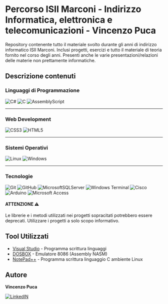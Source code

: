 # Percorso ISII Marconi - Indirizzo Informatica, elettronica e telecomunicazioni - Vincenzo Puca 
Repository contenente tutto il materiale svolto durante gli anni di indirizzo informatico ISII Marconi. Inclusi progetti, esercizi e tutto il materiale di teoria fornito nel corso degli anni. Presenti anche le varie presentazioni/relazioni delle materie non
prettamente informatiche.

## **Descrizione contenuti**

### Linguaggi di Programmazione

![C#](https://img.shields.io/badge/c%23-%23239120.svg?style=for-the-badge&logo=csharp&logoColor=white)
![C](https://img.shields.io/badge/c-%2300599C.svg?style=for-the-badge&logo=c&logoColor=white)
![AssemblyScript](https://img.shields.io/badge/assembly%20script-%23000000.svg?style=for-the-badge&logo=assemblyscript&logoColor=white)

---

### Web Development

![CSS3](https://img.shields.io/badge/css3-%231572B6.svg?style=for-the-badge&logo=css3&logoColor=white)
![HTML5](https://img.shields.io/badge/html5-%23E34F26.svg?style=for-the-badge&logo=html5&logoColor=white)

---

### Sistemi Operativi 

![Linux](https://img.shields.io/badge/Linux-FCC624?style=for-the-badge&logo=linux&logoColor=black)
![Windows](https://img.shields.io/badge/Windows-0078D6?style=for-the-badge&logo=windows&logoColor=white)

---

### Tecnologie

![Git](https://img.shields.io/badge/git-%23F05033.svg?style=for-the-badge&logo=git&logoColor=white)
![GitHub](https://img.shields.io/badge/github-%23121011.svg?style=for-the-badge&logo=github&logoColor=white)
![MicrosoftSQLServer](https://img.shields.io/badge/Microsoft%20SQL%20Server-CC2927?style=for-the-badge&logo=microsoft%20sql%20server&logoColor=white)
![Windows Terminal](https://img.shields.io/badge/Windows%20Terminal-%234D4D4D.svg?style=for-the-badge&logo=windows-terminal&logoColor=white)
![Cisco](https://img.shields.io/badge/cisco-%23049fd9.svg?style=for-the-badge&logo=cisco&logoColor=black)
![Arduino](https://img.shields.io/badge/-Arduino-00979D?style=for-the-badge&logo=Arduino&logoColor=white)
![Microsoft Access](https://img.shields.io/badge/Microsoft_Access-A4373A?style=for-the-badge&logo=microsoft-access&logoColor=white)

#### ATTENZIONE ⚠️

Le librerie e i metodi utilizzati nei progetti sopracitati potrebbero essere deprecati.
Utilizzare i progetti a solo scopo informativo.

## **Tool Utilizzati**

* [Visual Studio](https://visualstudio.microsoft.com/it/) - Programma scrittura linguaggi
* [DOSBOX](https://www.dosbox.com/) - Emulatore 8086 (Assembly NASM)
* [NotePad++](https://notepad-plus-plus.org/downloads/) - Programma scrittura linguaggio C ambiente Linux

## **Autore**
**Vincenzo Puca**

[![LinkedIN](https://img.shields.io/badge/linkedin-%230077B5.svg?style=for-the-badge&logo=linkedin&logoColor=white)](https://www.linkedin.com/in/vincenzo-puca-054276304/)
